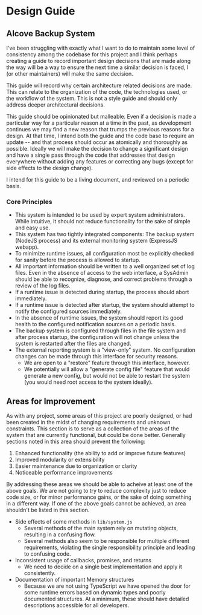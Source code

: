 # Design Guide

## Alcove Backup System

I've been struggling with exactly what I want to do to maintain some level of consistency among the
codebase for this project and I think perhaps creating a guide to record important design decisions
that are made along the way will be a way to ensure the next time a similar decision is faced, I (or
other maintainers) will make the same decision. 

This guide will record why certain architecture related decisions are made. This can relate to the
organization of the code, the technologies used, or the workflow of the system. This is not a style
guide and should only address deeper architectural decisions.

This guide should be opinionated but malleable. Even if a decision is made a particular way for a
particular reason at a time in the past, as development continues we may find a new reason that
trumps the previous reasons for a design. At that time, I intend both the guide and the code base to
require an update -- and that process should occur as atomically and thoroughly as possible. Ideally
we will make the decision to change a significant design and have a single pass through the code
that addresses that design everywhere without adding any features or correcting any bugs (except for
side effects to the design change).

I intend for this guide to be a living document, and reviewed on a periodic basis. 

### Core Principles

* This system is intended to be used by expert system administrators. While intuitive, it should not
  reduce functionality for the sake of simple and easy use.
* This system has two tightly integrated components: The backup system (NodeJS process) and its
  external monitoring system (ExpressJS webapp). 
* To minimize runtime issues, all configuration most be explicitly checked for sanity before the
  process is allowed to startup.
* All important information should be written to a well organized set of log files. Even in the
  absence of access to the web interface, a SysAdmin should be able to recognize, diagnose, and
  correct problems through a review of the log files.
* If a runtime issue is detected during startup, the process should abort immediately.
* If a runtime issue is detected after startup, the system should attempt to notify the configured
  sources immediately. 
* In the absence of runtime issues, the system should report its good health to the configured
  notification sources on a periodic basis.
* The backup system is configured through files in the file system and after process startup, the
  configuration will not change unless the system is restarted after the files are changed.
* The external reporting system is a "view-only" system. No configuration changes can be made
  through this interface for security reasons. 
  * We are open to a "restore" feature through this interface, however.
  * We potentially will allow a "generate config file" feature that would generate a new config, but
    would not be able to restart the system (you would need root access to the system ideally).

## Areas for Improvement

As with any project, some areas of this project are poorly designed, or had been created in the
midst of changing requirements and unknown constraints. This section is to serve as a collection of
the areas of the system that are currently functional, but could be done better. Generally
sections noted in this area should prevent the following:

1. Enhanced functionality (the ability to add or improve future features)
2. Improved modularity or extensibility
3. Easier maintenance due to organization or clarity
4. Noticeable performance improvements

By addressing these areas we should be able to acheive at least one of the above goals. We are not
going to try to reduce complexity just to reduce code size, or for minor performance gains, or the 
sake of doing something in a different way. If one of the above goals cannot be achieved, an area
shouldn't be listed in this section.

* Side effects of some methods in `lib/system.js`
  * Several methods of the main system rely on mutating objects, resulting in a confusing flow.
  * Several methods also seem to be responsible for multiple different requirements, violating the
    single responsibility principle and leading to confusing code.
* Inconsistent usage of callbacks, promises, and returns
  * We need to decide on a single best implementation and apply it consistently.
* Documentation of important Memory structures
  * Because we are not using TypeScript we have opened the door for some runtime errors based on
    dynamic types and poorly documented structures. At a minimum, these should have detailed
    descriptions accessible for all developers.

